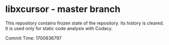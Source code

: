 # libxcursor - master branch

This repository contains frozen state of the repository.
Its history is cleared. It is used only for static code
analysis with Codacy.

Commit Time: 1700636797